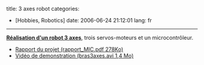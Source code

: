 title: 3 axes robot
categories:
- [Hobbies, Robotics]
date: 2006-06-24 21:12:01
lang: fr
---

<u>**Réalisation d'un robot 3 axes**</u>, trois servos-moteurs et un microcontrôleur.

*   [Rapport du projet (rapport_MIC.pdf 278Ko)](/files/comp/MIC/rapport_MIC.pdf)
*   [Vidéo de demonstration (bras3axes.avi 1,4 Mo)](/files/comp/MIC/bras3axes.avi)